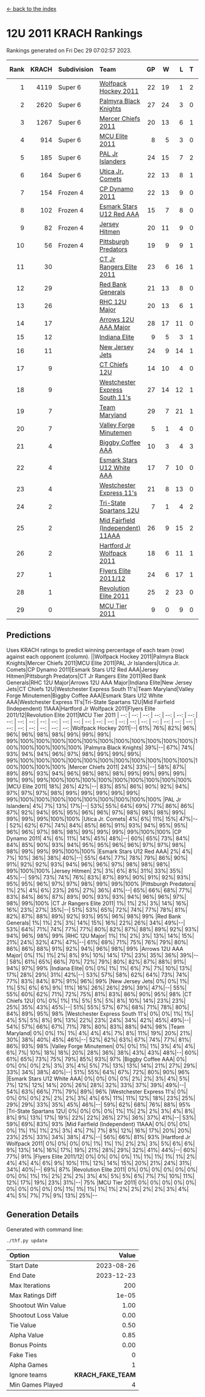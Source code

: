 [<- back to the index](readme.md)
# 12U 2011 KRACH Rankings
Rankings generated on Fri Dec 29 07:02:57 2023.

Rank|KRACH|Subdivision|Team|GP|W|L|T|OTW|OTL|SoS|Exp Wins|Win Diff
---:|---:|:---|:---|---:|---:|---:|---:|---:|---:|---:|---:|---:
1|4119|Super 6|[Wolfpack Hockey 2011](https://gamesheetstats.com/seasons/3664/teams/140937/schedule)|22|19|1|2|0|0|530|20.8|-0.0
2|2620|Super 6|[Palmyra Black Knights](https://gamesheetstats.com/seasons/3664/teams/140949/schedule)|27|24|3|0|1|0|537|24.8|-0.0
3|1267|Super 6|[Mercer Chiefs 2011](https://gamesheetstats.com/seasons/3664/teams/140936/schedule)|20|13|6|1|0|1|1230|14.3|-0.0
4|914|Super 6|[MCU Elite 2011](https://gamesheetstats.com/seasons/3664/teams/140929/schedule)|8|5|3|0|3|0|1238|5.8|-0.0
5|185|Super 6|[PAL Jr Islanders](https://gamesheetstats.com/seasons/3664/teams/140943/schedule)|24|15|7|2|2|0|517|16.8|-0.0
6|164|Super 6|[Utica Jr. Comets](https://gamesheetstats.com/seasons/3664/teams/140945/schedule)|22|13|8|1|1|1|734|14.3|-0.0
7|154|Frozen 4|[CP Dynamo 2011](https://gamesheetstats.com/seasons/3664/teams/140944/schedule)|22|13|9|0|1|2|709|13.8|-0.0
8|102|Frozen 4|[Esmark Stars U12 Red AAA](https://gamesheetstats.com/seasons/3664/teams/140951/schedule)|15|7|8|0|2|0|1179|7.8|-0.0
9|82|Frozen 4|[Jersey Hitmen](https://gamesheetstats.com/seasons/3664/teams/140938/schedule)|20|11|9|0|2|1|556|11.8|-0.0
10|56|Frozen 4|[Pittsburgh Predators](https://gamesheetstats.com/seasons/3664/teams/140950/schedule)|19|9|9|1|0|1|945|10.3|-0.0
11|30||[CT Jr Rangers Elite 2011](https://gamesheetstats.com/seasons/3664/teams/140931/schedule)|23|6|16|1|0|1|957|7.3|-0.0
12|29||[Red Bank Generals](https://gamesheetstats.com/seasons/3664/teams/140940/schedule)|21|13|8|0|1|1|47|13.8|-0.0
13|26||[RHC 12U Major](https://gamesheetstats.com/seasons/3664/teams/140941/schedule)|20|13|6|1|0|1|40|14.4|0.0
14|17||[Arrows 12U AAA Major](https://gamesheetstats.com/seasons/3664/teams/140946/schedule)|28|17|11|0|1|1|39|17.9|0.0
15|12||[Indiana Elite](https://gamesheetstats.com/seasons/3664/teams/144353/schedule)|9|5|3|1|0|0|35|6.4|0.0
16|11||[New Jersey Jets](https://gamesheetstats.com/seasons/3664/teams/140939/schedule)|24|9|14|1|2|0|56|10.4|0.0
17|9||[CT Chiefs 12U](https://gamesheetstats.com/seasons/3664/teams/140934/schedule)|14|10|4|0|1|0|6|10.9|0.0
18|9||[Westchester Express South 11's](https://gamesheetstats.com/seasons/3664/teams/140947/schedule)|27|14|12|1|1|0|33|15.4|0.0
19|7||[Team Maryland](https://gamesheetstats.com/seasons/3664/teams/140954/schedule)|29|7|21|1|0|3|660|8.4|0.0
20|7||[Valley Forge Minutemen](https://gamesheetstats.com/seasons/3664/teams/187349/schedule)|5|1|4|0|0|0|466|1.9|0.0
21|4||[Biggby Coffee AAA](https://gamesheetstats.com/seasons/3664/teams/144351/schedule)|10|3|4|3|0|0|7|5.4|0.0
22|4||[Esmark Stars U12 White AAA](https://gamesheetstats.com/seasons/3664/teams/140952/schedule)|17|7|10|0|0|1|15|7.9|0.0
23|4||[Westchester Express 11's](https://gamesheetstats.com/seasons/3664/teams/140948/schedule)|21|8|13|0|0|2|54|8.9|0.0
24|2||[Tri-State Spartans 12U](https://gamesheetstats.com/seasons/3664/teams/144352/schedule)|7|1|4|2|0|0|6|2.9|0.0
25|2||[Mid Fairfield (Independent) 11AAA](https://gamesheetstats.com/seasons/3664/teams/140933/schedule)|26|9|15|2|0|1|12|10.9|0.0
26|2||[Hartford Jr Wolfpack 2011](https://gamesheetstats.com/seasons/3664/teams/140935/schedule)|18|6|11|1|1|0|8|7.4|0.0
27|1||[Flyers Elite 2011/12](https://gamesheetstats.com/seasons/3664/teams/140942/schedule)|24|6|17|1|0|2|8|7.4|0.0
28|1||[Revolution Elite 2011](https://gamesheetstats.com/seasons/3664/teams/140953/schedule)|25|2|23|0|0|0|10|2.9|0.0
29|0||[MCU Tier 2011](https://gamesheetstats.com/seasons/3664/teams/140932/schedule)|9|0|9|0|0|0|3|0.9|0.0

## Predictions
Uses KRACH ratings to predict winning percentage of each team (row) against each opponent (column).
||Wolfpack Hockey 2011|Palmyra Black Knights|Mercer Chiefs 2011|MCU Elite 2011|PAL Jr Islanders|Utica Jr. Comets|CP Dynamo 2011|Esmark Stars U12 Red AAA|Jersey Hitmen|Pittsburgh Predators|CT Jr Rangers Elite 2011|Red Bank Generals|RHC 12U Major|Arrows 12U AAA Major|Indiana Elite|New Jersey Jets|CT Chiefs 12U|Westchester Express South 11's|Team Maryland|Valley Forge Minutemen|Biggby Coffee AAA|Esmark Stars U12 White AAA|Westchester Express 11's|Tri-State Spartans 12U|Mid Fairfield (Independent) 11AAA|Hartford Jr Wolfpack 2011|Flyers Elite 2011/12|Revolution Elite 2011|MCU Tier 2011
| --: | --: | --: | --: | --: | --: | --: | --: | --: | --: | --: | --: | --: | --: | --: | --: | --: | --: | --: | --: | --: | --: | --: | --: | --: | --: | --: | --: | --: | --: 
|Wolfpack Hockey 2011|--| 61%| 76%| 82%| 96%| 96%| 96%| 98%| 98%| 99%| 99%| 99%| 99%|100%|100%|100%|100%|100%|100%|100%|100%|100%|100%|100%|100%|100%|100%|100%|100%
|Palmyra Black Knights| 39%|--| 67%| 74%| 93%| 94%| 94%| 96%| 97%| 98%| 99%| 99%| 99%| 99%|100%|100%|100%|100%|100%|100%|100%|100%|100%|100%|100%|100%|100%|100%|100%
|Mercer Chiefs 2011| 24%| 33%|--| 58%| 87%| 89%| 89%| 93%| 94%| 96%| 98%| 98%| 98%| 99%| 99%| 99%| 99%| 99%| 99%| 99%|100%|100%|100%|100%|100%|100%|100%|100%|100%
|MCU Elite 2011| 18%| 26%| 42%|--| 83%| 85%| 86%| 90%| 92%| 94%| 97%| 97%| 97%| 98%| 99%| 99%| 99%| 99%| 99%| 99%|100%|100%|100%|100%|100%|100%|100%|100%|100%
|PAL Jr Islanders|  4%|  7%| 13%| 17%|--| 53%| 55%| 64%| 69%| 77%| 86%| 86%| 87%| 92%| 94%| 95%| 95%| 96%| 96%| 97%| 98%| 98%| 98%| 99%| 99%| 99%| 99%|100%|100%
|Utica Jr. Comets|  4%|  6%| 11%| 15%| 47%|--| 52%| 62%| 67%| 74%| 84%| 85%| 86%| 91%| 93%| 94%| 95%| 95%| 96%| 96%| 97%| 98%| 98%| 99%| 99%| 99%| 99%|100%|100%
|CP Dynamo 2011|  4%|  6%| 11%| 14%| 45%| 48%|--| 60%| 65%| 73%| 84%| 84%| 85%| 90%| 93%| 94%| 95%| 95%| 96%| 96%| 97%| 97%| 98%| 98%| 99%| 99%| 99%|100%|100%
|Esmark Stars U12 Red AAA|  2%|  4%|  7%| 10%| 36%| 38%| 40%|--| 55%| 64%| 77%| 78%| 79%| 86%| 90%| 91%| 92%| 92%| 93%| 94%| 96%| 96%| 97%| 98%| 98%| 98%| 99%|100%|100%
|Jersey Hitmen|  2%|  3%|  6%|  8%| 31%| 33%| 35%| 45%|--| 59%| 73%| 74%| 76%| 83%| 87%| 89%| 90%| 91%| 92%| 93%| 95%| 95%| 96%| 97%| 97%| 98%| 99%| 99%|100%
|Pittsburgh Predators|  1%|  2%|  4%|  6%| 23%| 26%| 27%| 36%| 41%|--| 65%| 66%| 68%| 77%| 83%| 84%| 86%| 87%| 89%| 90%| 93%| 93%| 94%| 96%| 96%| 97%| 98%| 99%|100%
|CT Jr Rangers Elite 2011|  1%|  1%|  2%|  3%| 14%| 16%| 16%| 23%| 27%| 35%|--| 51%| 53%| 65%| 72%| 74%| 77%| 78%| 81%| 82%| 87%| 88%| 89%| 92%| 93%| 95%| 96%| 98%| 99%
|Red Bank Generals|  1%|  1%|  2%|  3%| 14%| 15%| 16%| 22%| 26%| 34%| 49%|--| 53%| 64%| 71%| 74%| 77%| 77%| 80%| 82%| 87%| 88%| 89%| 92%| 93%| 94%| 96%| 98%| 99%
|RHC 12U Major|  1%|  1%|  2%|  3%| 13%| 14%| 15%| 21%| 24%| 32%| 47%| 47%|--| 61%| 69%| 71%| 75%| 76%| 79%| 80%| 86%| 86%| 88%| 91%| 92%| 94%| 96%| 98%| 99%
|Arrows 12U AAA Major|  0%|  1%|  1%|  2%|  8%|  9%| 10%| 14%| 17%| 23%| 35%| 36%| 39%|--| 58%| 61%| 65%| 66%| 70%| 72%| 79%| 80%| 82%| 87%| 88%| 91%| 94%| 97%| 99%
|Indiana Elite|  0%|  0%|  1%|  1%|  6%|  7%|  7%| 10%| 13%| 17%| 28%| 29%| 31%| 42%|--| 53%| 57%| 58%| 62%| 64%| 73%| 74%| 77%| 83%| 84%| 87%| 91%| 96%| 99%
|New Jersey Jets|  0%|  0%|  1%|  1%|  5%|  6%|  6%|  9%| 11%| 16%| 26%| 26%| 29%| 39%| 47%|--| 55%| 55%| 60%| 62%| 71%| 72%| 75%| 81%| 83%| 86%| 90%| 95%| 98%
|CT Chiefs 12U|  0%|  0%|  1%|  1%|  5%|  5%|  5%|  8%| 10%| 14%| 23%| 23%| 25%| 35%| 43%| 45%|--| 51%| 55%| 57%| 67%| 68%| 71%| 78%| 80%| 84%| 89%| 95%| 98%
|Westchester Express South 11's|  0%|  0%|  1%|  1%|  4%|  5%|  5%|  8%|  9%| 13%| 22%| 23%| 24%| 34%| 42%| 45%| 49%|--| 54%| 57%| 66%| 67%| 71%| 78%| 80%| 83%| 88%| 94%| 98%
|Team Maryland|  0%|  0%|  1%|  1%|  4%|  4%|  4%|  7%|  8%| 11%| 19%| 20%| 21%| 30%| 38%| 40%| 45%| 46%|--| 52%| 62%| 63%| 67%| 74%| 77%| 81%| 86%| 93%| 98%
|Valley Forge Minutemen|  0%|  0%|  1%|  1%|  3%|  4%|  4%|  6%|  7%| 10%| 18%| 18%| 20%| 28%| 36%| 38%| 43%| 43%| 48%|--| 60%| 61%| 65%| 73%| 75%| 79%| 85%| 93%| 97%
|Biggby Coffee AAA|  0%|  0%|  0%|  0%|  2%|  3%|  3%|  4%|  5%|  7%| 13%| 13%| 14%| 21%| 27%| 29%| 33%| 34%| 38%| 40%|--| 51%| 55%| 64%| 67%| 72%| 80%| 90%| 96%
|Esmark Stars U12 White AAA|  0%|  0%|  0%|  0%|  2%|  2%|  3%|  4%|  5%|  7%| 12%| 12%| 14%| 20%| 26%| 28%| 32%| 33%| 37%| 39%| 49%|--| 54%| 63%| 66%| 71%| 79%| 89%| 96%
|Westchester Express 11's|  0%|  0%|  0%|  0%|  2%|  2%|  2%|  3%|  4%|  6%| 11%| 11%| 12%| 18%| 23%| 25%| 29%| 29%| 33%| 35%| 45%| 46%|--| 59%| 62%| 68%| 76%| 88%| 95%
|Tri-State Spartans 12U|  0%|  0%|  0%|  0%|  1%|  1%|  2%|  2%|  3%|  4%|  8%|  8%|  9%| 13%| 17%| 19%| 22%| 22%| 26%| 27%| 36%| 37%| 41%|--| 53%| 59%| 69%| 83%| 93%
|Mid Fairfield (Independent) 11AAA|  0%|  0%|  0%|  0%|  1%|  1%|  1%|  2%|  3%|  4%|  7%|  7%|  8%| 12%| 16%| 17%| 20%| 20%| 23%| 25%| 33%| 34%| 38%| 47%|--| 56%| 66%| 81%| 93%
|Hartford Jr Wolfpack 2011|  0%|  0%|  0%|  0%|  1%|  1%|  1%|  2%|  2%|  3%|  5%|  6%|  6%|  9%| 13%| 14%| 16%| 17%| 19%| 21%| 28%| 29%| 32%| 41%| 44%|--| 60%| 77%| 91%
|Flyers Elite 2011/12|  0%|  0%|  0%|  0%|  1%|  1%|  1%|  1%|  1%|  2%|  4%|  4%|  4%|  6%|  9%| 10%| 11%| 12%| 14%| 15%| 20%| 21%| 24%| 31%| 34%| 40%|--| 69%| 87%
|Revolution Elite 2011|  0%|  0%|  0%|  0%|  0%|  0%|  0%|  0%|  1%|  1%|  2%|  2%|  2%|  3%|  4%|  5%|  5%|  6%|  7%|  7%| 10%| 11%| 12%| 17%| 19%| 23%| 31%|--| 75%
|MCU Tier 2011|  0%|  0%|  0%|  0%|  0%|  0%|  0%|  0%|  0%|  0%|  1%|  1%|  1%|  1%|  1%|  2%|  2%|  2%|  2%|  3%|  4%|  4%|  5%|  7%|  7%|  9%| 13%| 25%|--

## Generation Details

Generated with command line:
```
./thf.py update
```

| Option | Value |
| :----- | ----: |
| Start Date | 2023-08-26 |
| End Date | 2023-12-23 |
| Max Iterations | 200 |
| Max Ratings Diff | 1e-05 |
| Shootout Win Value | 1.00 |
| Shootout Loss Value | 0.00 |
| Tie Value | 0.50 |
| Alpha Value | 0.85 |
| Bonus Points | 0.00 |
| Fake Ties | 0 |
| Alpha Games | 1 |
| Ignore teams | __KRACH_FAKE_TEAM__ |
| Min Games Played | 4 |

